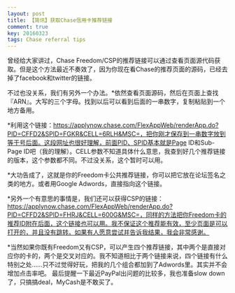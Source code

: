 ```yaml
---
layout: post
title: 【简讯】获取Chase信用卡推荐链接
comment: true
key: 20160323
tags: Chase referral tips
---
```


曾经给大家讲过，Chase Freedom/CSP的推荐链接可以通过查看页面源代码获取。但是这个方法最近不奏效了，因为你现在看Chase的推荐页面的源码，已经去掉了facebook和twitter的链接。

不过也没关系，我们有另外一个办法。*依然查看页面源码，然后在页面上查找『ARN』。大写的三个字母。找到以后可以看到后面的一串数字，复制粘贴到一个地方备用。

	
*利用这个链接：https://applynow.chase.com/FlexAppWeb/renderApp.do?PID=CFFD2&SPID=FGKR&CELL=6RLH&MSC=，把你刚才保存到一串数字放到等于号后面。这段网址也很好理解，前面PID、SPID基本就是Page ID和Sub-Page ID吧（我的理解）。CELL参数不知道具体什么意思，我查到好几个推荐链接的版本，这个参数都不同。不过没关系，这个暂时可以用。

	
*大功告成了，这就是你的Freedom卡公共推荐链接，你可以把它放在论坛签名之类的地方。或者用Google Adwords，直接指向这个链接。

	
*另外一个有意思的事情是，我们还可以获得CSP的链接：https://applynow.chase.com/FlexAppWeb/renderApp.do?PID=CFFD2&SPID=FHRJ&CELL=600G&MSC=，同样的方法把你Freedom卡的推荐ID附在后面，这个链接也可以用。我不保证这个推荐能有效，至少页面是可以打开的，并且没有跳转。如果有人愿意尝试并告诉我结果，我会非常感谢。

	
*当然如果你既有Freedom又有CSP，可以产生四个推荐链接，其中两个是直接对应你的卡的，两个是交叉对应的。我不知道相比于两个链接来说，四个链接有什么特别之处……只不过觉得好玩，把我的几个组合都加到了Adwords里。其实并不会增加点击率吧。
最后提醒一下最近PayPal出问题的比较多，我也准备slow down了，只搞搞deal，MyCash是不敢买了。
